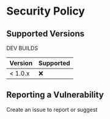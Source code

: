# Security Policy

## Supported Versions

DEV BUILDS

| Version | Supported          |
| --------- | ------------------- |
| < 1.0.x  | :x:                  |

## Reporting a Vulnerability

Create an issue to report or suggest